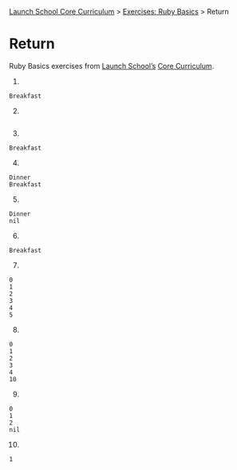 [Launch School Core Curriculum](/README.md) >
[Exercises: Ruby Basics](/exercises/ruby_basics/ruby_basics_contents.md) >
Return

# Return

Ruby Basics exercises from [Launch School’s](https://launchschool.com) [Core Curriculum](https://launchschool.com/courses).

1. 
```
Breakfast
```
2. 
```Evening
```
3. 
```
Breakfast
```
4. 
```
Dinner
Breakfast
```
5. 
```
Dinner
nil
```
6. 
```
Breakfast
```
7. 
```
0
1
2
3
4
5
```
8. 
```
0
1
2
3
4
10
```
9. 
```
0
1
2
nil
```
10. 
```
1
```
